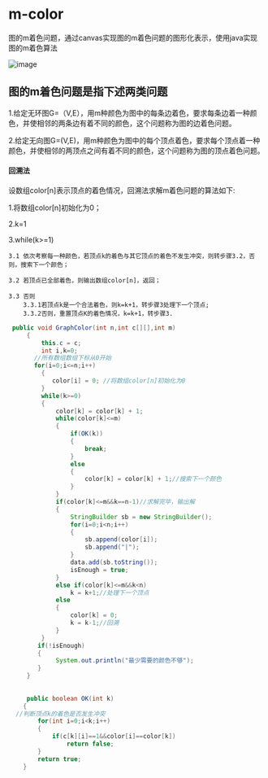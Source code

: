 # m-color
图的m着色问题，通过canvas实现图的m着色问题的图形化表示，使用java实现图的m着色算法

![image]("github.com/say-hello-user/m-color/@6}{O`8F6CZ6NEGQHSRH15Q.png")

## 图的m着色问题是指下述两类问题

1.给定无环图G=（V,E），用m种颜色为图中的每条边着色，要求每条边着一种颜色，并使相邻的两条边有着不同的颜色，这个问题称为图的边着色问题。

2.给定无向图G=(V,E)，用m种颜色为图中的每个顶点着色，要求每个顶点着一种颜色，并使相邻的两顶点之间有着不同的颜色，这个问题称为图的顶点着色问题。

#### 回溯法
设数组color[n]表示顶点的着色情况，回溯法求解m着色问题的算法如下:

1.将数组color[n]初始化为0；

2.k=1

3.while(k>=1)

    3.1 依次考察每一种颜色，若顶点k的着色与其它顶点的着色不发生冲突，则转步骤3.2，否则，搜索下一个颜色；
  
    3.2 若顶点已全部着色，则输出数组color[n]，返回；
  
    3.3 否则
        3.3.1若顶点k是一个合法着色，则k=k+1，转步骤3处理下一个顶点;
        3.3.2否则，重置顶点K的着色情况，k=k+1，转步骤3.
      
```java
 public void GraphColor(int n,int c[][],int m)
     {
    	 this.c = c;
    	 int i,k=0;
       //所有数组数组下标从0开始
       for(i=0;i<=n;i++)
    	 {
    		color[i] = 0; //将数组color[n]初始化为0
    	 }
         while(k>=0)
         {
        	 color[k] = color[k] + 1;
        	 while(color[k]<=m)
        	 {
        		 if(OK(k))
        		 {
        			 break;
        		 }
        		 else
        		 {
        			 color[k] = color[k] + 1;//搜索下一个颜色
        		 }
        	 }
        	 if(color[k]<=m&&k==n-1)//求解完毕，输出解
        	 {
        		 StringBuilder sb = new StringBuilder();
        		 for(i=0;i<n;i++)
        		 {
        			 sb.append(color[i]);
        			 sb.append("|");
        		 }
        		 data.add(sb.toString());
        		 isEnough = true;
        	 }
        	 else if(color[k]<=m&&k<n)
        		 k = k+1;//处理下一个顶点
        	 else
        	 {
        		 color[k] = 0;
        		 k = k-1;//回溯
        	 }
         }
    	if(!isEnough) 
    	{
    		 System.out.println("最少需要的颜色不够");
    	}
     }
     
     
     public boolean OK(int k)
	{
  //判断顶点k的着色是否发生冲突
		for(int i=0;i<k;i++)
		{
			if(c[k][i]==1&&color[i]==color[k])
				return false;
		}
		return true;
	}
```
